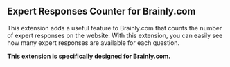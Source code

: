 ## Expert Responses Counter for Brainly.com

This extension adds a useful feature to Brainly.com that counts the number of expert responses on the website. With this extension, you can easily see how many expert responses are available for each question.

**This extension is specifically designed for Brainly.com.**